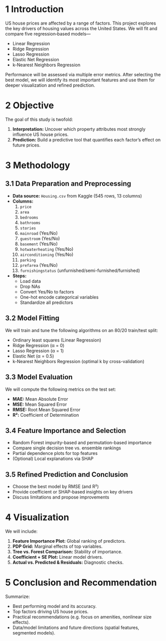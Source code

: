 # 1 Introduction

US house prices are affected by a range of factors. This project explores the key drivers of housing values across the United States. We will fit and compare five regression‐based models—  
- Linear Regression  
- Ridge Regression  
- Lasso Regression  
- Elastic Net Regression  
- k-Nearest Neighbors Regression  

Performance will be assessed via multiple error metrics. After selecting the best model, we will identify its most important features and use them for deeper visualization and refined prediction.

# 2 Objective

The goal of this study is twofold:

1. **Interpretation:** Uncover which property attributes most strongly influence US house prices.  
2. **Prediction:** Build a predictive tool that quantifies each factor’s effect on future prices.

# 3 Methodology

## 3.1 Data Preparation and Preprocessing

- **Data source:** `Housing.csv` from Kaggle (545 rows, 13 columns)  
- **Columns:**  
  1. `price`  
  2. `area`  
  3. `bedrooms`  
  4. `bathrooms`  
  5. `stories`  
  6. `mainroad` (Yes/No)  
  7. `guestroom` (Yes/No)  
  8. `basement` (Yes/No)  
  9. `hotwaterheating` (Yes/No)  
  10. `airconditioning` (Yes/No)  
  11. `parking`  
  12. `prefarea` (Yes/No)  
  13. `furnishingstatus` (unfurnished/semi-furnished/furnished)  
- **Steps:**  
  - Load data  
  - Drop NAs  
  - Convert Yes/No to factors  
  - One-hot encode categorical variables  
  - Standardize all predictors  

## 3.2 Model Fitting

We will train and tune the following algorithms on an 80/20 train/test split:

- Ordinary least squares (Linear Regression)  
- Ridge Regression (α = 0)  
- Lasso Regression (α = 1)  
- Elastic Net (α = 0.5)  
- k-Nearest Neighbors Regression (optimal k by cross-validation)  

## 3.3 Model Evaluation

We will compute the following metrics on the test set:

- **MAE:** Mean Absolute Error  
- **MSE:** Mean Squared Error  
- **RMSE:** Root Mean Squared Error  
- **R²:** Coefficient of Determination  

## 3.4 Feature Importance and Selection

- Random Forest impurity-based and permutation-based importance  
- Compare single decision tree vs. ensemble rankings  
- Partial dependence plots for top features  
- (Optional) Local explanations via SHAP

## 3.5 Refined Prediction and Conclusion

- Choose the best model by RMSE (and R²)  
- Provide coefficient or SHAP-based insights on key drivers  
- Discuss limitations and propose improvements

# 4 Visualization

We will include:

1. **Feature Importance Plot:** Global ranking of predictors.  
2. **PDP Grid:** Marginal effects of top variables.  
3. **Tree vs. Forest Comparison:** Stability of importance.  
4. **Coefficient + SE Plot:** Linear model drivers.  
5. **Actual vs. Predicted & Residuals:** Diagnostic checks.  

# 5 Conclusion and Recommendation

Summarize:

- Best performing model and its accuracy.  
- Top factors driving US house prices.  
- Practical recommendations (e.g. focus on amenities, nonlinear size effects).  
- Data/model limitations and future directions (spatial features, segmented models).